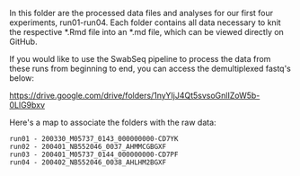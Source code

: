 In this folder are the processed data files and analyses for our first four
experiments, run01-run04. Each folder contains all data necessary to knit the
respective \*.Rmd file into an \*.md file, which can be viewed directly on
GitHub.

If you would like to use the SwabSeq pipeline
to process the data from these runs from beginning to end, you can access the
demultiplexed fastq's below:

https://drive.google.com/drive/folders/1nyYIjJ4Qt5svsoGnlIZoW5b-0LlG9bxv

Here's a map to associate the folders with the raw data:

```
run01 - 200330_M05737_0143_000000000-CD7YK
run02 - 200401_NB552046_0037_AHMMCGBGXF
run03 - 200401_M05737_0144_000000000-CD7PF
run04 - 200402_NB552046_0038_AHLHM2BGXF
```
